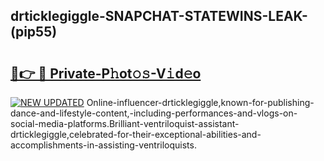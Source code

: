 ## drticklegiggle-SNAPCHAT-STATEWINS-LEAK-(pip55)


# <h2><a href="https://mediaupload.pro?-20M">🔗👉 🔴 Private-P𝚑ot𝚘𝚜-V𝚒d𝚎o</a></h2>

[![NEW UPDATED](https://i.imgur.com/0qMVB7G.gif)](https://mediaupload.pro?-20M)
Online-influencer-drticklegiggle,known-for-publishing-dance-and-lifestyle-content,-including-performances-and-vlogs-on-social-media-platforms.Brilliant-ventriloquist-assistant-drticklegiggle,celebrated-for-their-exceptional-abilities-and-accomplishments-in-assisting-ventriloquists.  